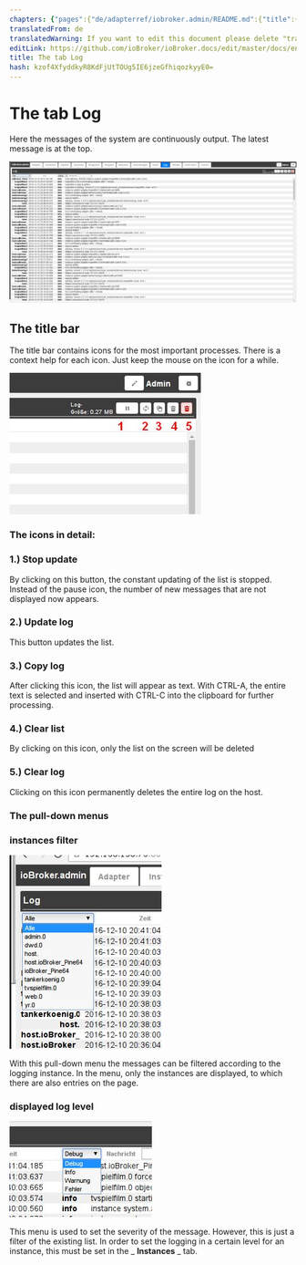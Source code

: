 ```yaml
---
chapters: {"pages":{"de/adapterref/iobroker.admin/README.md":{"title":{"de":"no title"},"content":"de/adapterref/iobroker.admin/README.md"},"de/adapterref/iobroker.admin/admin/tab-adapters.md":{"title":{"de":"Der Reiter Adapter"},"content":"de/adapterref/iobroker.admin/admin/tab-adapters.md"},"de/adapterref/iobroker.admin/admin/tab-instances.md":{"title":{"de":"Der Reiter Instanzen"},"content":"de/adapterref/iobroker.admin/admin/tab-instances.md"},"de/adapterref/iobroker.admin/admin/tab-objects.md":{"title":{"de":"Der Reiter Objekte"},"content":"de/adapterref/iobroker.admin/admin/tab-objects.md"},"de/adapterref/iobroker.admin/admin/tab-states.md":{"title":{"de":"Der Reiter Zustände"},"content":"de/adapterref/iobroker.admin/admin/tab-states.md"},"de/adapterref/iobroker.admin/admin/tab-groups.md":{"title":{"de":"Der Reiter Gruppen"},"content":"de/adapterref/iobroker.admin/admin/tab-groups.md"},"de/adapterref/iobroker.admin/admin/tab-users.md":{"title":{"de":"Der Reiter Benutzer"},"content":"de/adapterref/iobroker.admin/admin/tab-users.md"},"de/adapterref/iobroker.admin/admin/tab-events.md":{"title":{"de":"Der Reiter Ereignisse"},"content":"de/adapterref/iobroker.admin/admin/tab-events.md"},"de/adapterref/iobroker.admin/admin/tab-hosts.md":{"title":{"de":"Der Reiter Hosts"},"content":"de/adapterref/iobroker.admin/admin/tab-hosts.md"},"de/adapterref/iobroker.admin/admin/tab-enums.md":{"title":{"de":"Der Reiter Aufzählungen"},"content":"de/adapterref/iobroker.admin/admin/tab-enums.md"},"de/adapterref/iobroker.admin/admin/tab-log.md":{"title":{"de":"Der Reiter Log"},"content":"de/adapterref/iobroker.admin/admin/tab-log.md"},"de/adapterref/iobroker.admin/admin/tab-system.md":{"title":{"de":"Die Systemeinstellungen"},"content":"de/adapterref/iobroker.admin/admin/tab-system.md"}}}
translatedFrom: de
translatedWarning: If you want to edit this document please delete "translatedFrom" field, elsewise this document will be translated automatically again
editLink: https://github.com/ioBroker/ioBroker.docs/edit/master/docs/en/adapterref/iobroker.admin/tab-log.md
title: The tab Log
hash: kzof4XfyddkyR8KdFjUtTOUg5IE6jzeGfhiqozkyyE0=
---
```

# The tab Log
Here the messages of the system are continuously output.
The latest message is at the top.

![](../../../de/adapterref/iobroker.admin/img/tab-log_01.jpg)

## The title bar
The title bar contains icons for the most important processes.
There is a context help for each icon. Just keep the mouse on the icon for a while.

![](../../../de/adapterref/iobroker.admin/img/tab-log_icons.jpg)

### **The icons in detail:**
### **1.) Stop update**
By clicking on this button, the constant updating of the list is stopped.
Instead of the pause icon, the number of new messages that are not displayed now appears.

### **2.) Update log**
This button updates the list.

### **3.) Copy log**
After clicking this icon, the list will appear as text. With CTRL-A, the entire text is selected and inserted with CTRL-C into the clipboard for further processing.

### **4.) Clear list**
By clicking on this icon, only the list on the screen will be deleted

### **5.) Clear log**
Clicking on this icon permanently deletes the entire log on the host.

### The pull-down menus
### **instances filter**
![](../../../de/adapterref/iobroker.admin/img/tab-log_instances.jpg)

With this pull-down menu the messages can be filtered according to the logging instance.
In the menu, only the instances are displayed, to which there are also entries on the page.

### **displayed log level**
![](../../../de/adapterref/iobroker.admin/img/tab-log_loglevel.jpg)

This menu is used to set the severity of the message.
However, this is just a filter of the existing list. In order to set the logging in a certain level for an instance, this must be set in the _ **Instances** _ tab.